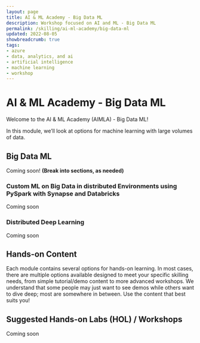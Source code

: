```yaml
---
layout: page
title: AI & ML Academy - Big Data ML
description: Workshop focused on AI and ML - Big Data ML
permalink: /skilling/ai-ml-academy/big-data-ml
updated: 2022-08-05
showbreadcrumb: true
tags: 
- azure
- data, analytics, and ai
- artificial intelligence
- machine learning
- workshop
---
```


# AI & ML Academy - Big Data ML

Welcome to the AI & ML Academy (AIMLA) - Big Data ML!

In this module, we’ll look at options for machine learning with large volumes of data.  

## Big Data ML

Coming soon! **(Break into sections, as needed)**

### Custom ML on Big Data in distributed Environments using PySpark with Synapse and Databricks

Coming soon

### Distributed Deep Learning

Coming soon

## Hands-on Content

Each module contains several options for hands-on learning. In most cases, there are multiple options available designed to meet your specific skilling needs, from simple tutorial/demo content to more advanced workshops. We understand that some people may just want to see demos while others want to dive deep; most are somewhere in between. Use the content that best suits you!

## Suggested Hands-on Labs (HOL) / Workshops

Coming soon
